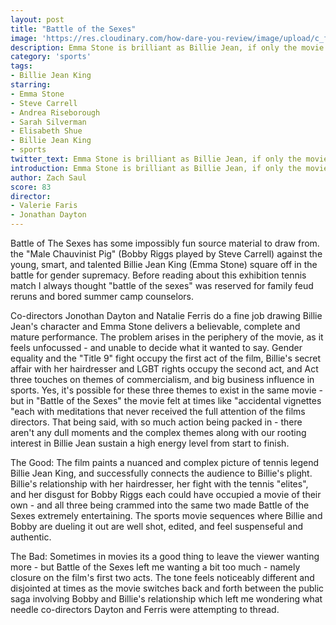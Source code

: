 ```yaml
---
layout: post
title: "Battle of the Sexes"
image: 'https://res.cloudinary.com/how-dare-you-review/image/upload/c_fill,h_399,w_760/v1529167993/hero_Battle-of-the-Sexes-TIFF-2017.jpg'
description: Emma Stone is brilliant as Billie Jean, if only the movie around her was a little more focused.      
category: 'sports'
tags:
- Billie Jean King
starring:
- Emma Stone
- Steve Carrell
- Andrea Riseborough
- Sarah Silverman
- Elisabeth Shue
- Billie Jean King
- sports
twitter_text: Emma Stone is brilliant as Billie Jean, if only the movie around her was a little more focused.
introduction: Emma Stone is brilliant as Billie Jean, if only the movie around her was a little more focused.
author: Zach Saul
score: 83
director: 
- Valerie Faris
- Jonathan Dayton 
---
```


Battle of The Sexes has some impossibly fun source material to draw from. the "Male Chauvinist Pig" (Bobby Riggs played by Steve Carrell)  against the young, smart, and talented Billie Jean King (Emma Stone) square off in the battle for gender supremacy.  Before reading about this exhibition tennis match I always thought "battle of the sexes" was reserved for family feud reruns and bored summer camp counselors.

Co-directors Jonothan Dayton and Natalie Ferris do a fine job drawing Billie Jean's character and Emma Stone delivers a believable, complete and mature performance. The problem arises in the periphery of the movie, as it feels unfocussed - and unable to decide what it wanted to say. Gender equality and the "Title 9" fight occupy the first act of the film, Billie's secret affair with her hairdresser and LGBT rights occupy the second act, and Act three touches on themes of commercialism, and big business influence in sports. Yes, it's possible for these three themes to exist in the same movie - but in "Battle of the Sexes" the movie felt at times like "accidental vignettes "each with meditations that never received the full attention of the films directors. That being said, with so much action being packed in - there aren't any dull moments and the complex themes along with our rooting interest in Billie Jean sustain a high energy level from start to finish.

The Good: The film paints a nuanced and complex picture of tennis legend Billie Jean King, and successfully connects the audience to Billie's plight. Billie's relationship with her hairdresser, her fight with the tennis "elites", and her disgust for Bobby Riggs each could have occupied a movie of their own - and all three being crammed into the same two made Battle of the Sexes extremely entertaining. The sports movie sequences where Billie and Bobby are dueling it out are well shot, edited, and feel suspenseful and authentic.

The Bad: Sometimes in movies its a good thing to leave the viewer wanting more - but Battle of the Sexes left me wanting a bit too much - namely closure on the film's first two acts. The tone feels noticeably different and disjointed at times as the movie switches back and forth between the public saga involving Bobby and Billie's relationship which left me wondering what needle co-directors Dayton and Ferris were attempting to thread.
